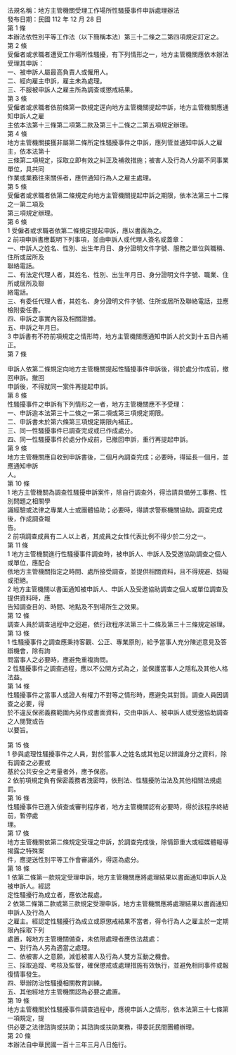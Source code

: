 法規名稱：地方主管機關受理工作場所性騷擾事件申訴處理辦法  
發布日期：民國 112 年 12 月 28 日  
第 1 條  
本辦法依性別平等工作法（以下簡稱本法）第三十二條之二第四項規定訂定之。  
第 2 條  
受僱者或求職者遭受工作場所性騷擾，有下列情形之一，地方主管機關應依本辦法受理其申訴：  
一、被申訴人屬最高負責人或僱用人。  
二、經向雇主申訴，雇主未為處理。  
三、不服被申訴人之雇主所為調查或懲戒結果。  
第 3 條  
受僱者或求職者依前條第一款規定逕向地方主管機關提起申訴，地方主管機關應通知申訴人之雇  
主依本法第十三條第二項第二款及第三十二條之二第五項規定辦理。  
第 4 條  
地方主管機關接獲非屬第二條所定性騷擾事件之申訴，應列管並通知申訴人之雇主，依本法第十  
三條第二項規定，採取立即有效之糾正及補救措施；被害人及行為人分屬不同事業單位，具共同  
作業或業務往來關係者，應併通知行為人之雇主處理。  
第 5 條  
受僱者或求職者依第二條規定向地方主管機關提起申訴之期限，依本法第三十二條之一第二項及  
第三項規定辦理。  
第 6 條  
1 受僱者或求職者依第二條規定提起申訴，應以書面為之。  
2 前項申訴書應載明下列事項，並由申訴人或代理人簽名或蓋章：  
一、申訴人之姓名、性別、出生年月日、身分證明文件字號、服務之單位與職稱、住所或居所及  
聯絡電話。  
二、有法定代理人者，其姓名、性別、出生年月日、身分證明文件字號、職業、住所或居所及聯  
絡電話。  
三、有委任代理人者，其姓名、身分證明文件字號、住所或居所及聯絡電話，並應檢附委任書。  
四、申訴之事實內容及相關證據。  
五、申訴之年月日。  
3 申訴書有不符前項規定之情形時，地方主管機關應通知申訴人於文到十五日內補正。  
第 7 條  


申訴人依第二條規定向地方主管機關提起性騷擾事件申訴後，得於處分作成前，撤回申訴。撤回  
申訴後，不得就同一案件再提起申訴。  
第 8 條  
性騷擾事件之申訴有下列情形之一者，地方主管機關應不予受理：  
一、申訴逾本法第三十二條之一第二項或第三項規定期限。  
二、申訴書未於第六條第三項規定期限內補正。  
三、同一性騷擾事件已調查完成或已作成處分。  
四、同一性騷擾事件於處分作成前，已撤回申訴，重行再提起申訴。  
第 9 條  
地方主管機關應自收到申訴書後，二個月內調查完成；必要時，得延長一個月，並應通知申訴  
人。  
第 10 條  
1 地方主管機關為調查性騷擾申訴案件，除自行調查外，得洽請具備勞工事務、性別問題之相關學  
識經驗或法律之專業人士或團體協助；必要時，得請求警察機關協助。調查完成後，作成調查報  
告。  
2 前項調查成員有二人以上者，其成員之女性代表比例不得少於二分之一。  
第 11 條  
1 地方主管機關進行性騷擾事件調查時，被申訴人、申訴人及受邀協助調查之個人或單位，應配合  
依地方主管機關指定之時間、處所接受調查，並提供相關資料，且不得規避、妨礙或拒絕。  
2 地方主管機關以書面通知被申訴人、申訴人及受邀協助調查之個人或單位調查及提供資料時，應  
告知調查目的、時間、地點及不到場所生之效果。  
第 12 條  
調查人員於調查過程中之迴避，依行政程序法第三十二條及第三十三條規定辦理。  
第 13 條  
1 性騷擾事件之調查應秉持客觀、公正、專業原則，給予當事人充分陳述意見及答辯機會，除有詢  
問當事人之必要時，應避免重複詢問。  
2 性騷擾事件之調查過程，應以不公開方式為之，並保護當事人之隱私及其他人格法益。  
第 14 條  
性騷擾事件之當事人或證人有權力不對等之情形時，應避免其對質。調查人員因調查之必要，得  
於不違反保密義務範圍內另作成書面資料，交由申訴人、被申訴人或受邀協助調查之人閱覽或告  
以要旨。  


第 15 條  
1 參與處理性騷擾事件之人員，對於當事人之姓名或其他足以辨識身分之資料，除有調查之必要或  
基於公共安全之考量者外，應予保密。  
2 依前項規定負有保密義務者洩密時，依刑法、性騷擾防治法及其他相關法規處罰。  
第 16 條  
性騷擾事件已進入偵查或審判程序者，地方主管機關認有必要時，得於該程序終結前，暫停處  
理。  
第 17 條  
地方主管機關依第二條規定受理之申訴，於調查完成後，除情節重大或經媒體報導揭露之特殊案  
件，應提送性別平等工作會審議外，得逕為處分。  
第 18 條  
1 依第二條第一款規定受理申訴，地方主管機關應將處理結果以書面通知申訴人及被申訴人。經認  
定性騷擾行為成立者，應依法裁處。  
2 依第二條第二款或第三款規定受理申訴，地方主管機關應將處理結果以書面通知申訴人及行為人  
之雇主。經認定性騷擾行為成立或原懲戒結果不當者，得令行為人之雇主於一定期限內採取下列  
處置，報地方主管機關備查，未依限處理者應依法裁處：  
一、對行為人另為適當之處理。  
二、依被害人之意願，減低被害人及行為人雙方互動之機會。  
三、採取追蹤、考核及監督，確保懲戒或處理措施有效執行，並避免相同事件或報復情事發生。  
四、舉辦防治性騷擾相關教育訓練。  
五、其他經地方主管機關認為必要之處置。  
第 19 條  
地方主管機關於性騷擾事件調查過程中，應視申訴人之情形，依本法第三十七條第一項規定，提  
供必要之法律諮詢或扶助；其諮詢或扶助業務，得委託民間團體辦理。  
第 20 條  
本辦法自中華民國一百十三年三月八日施行。  


